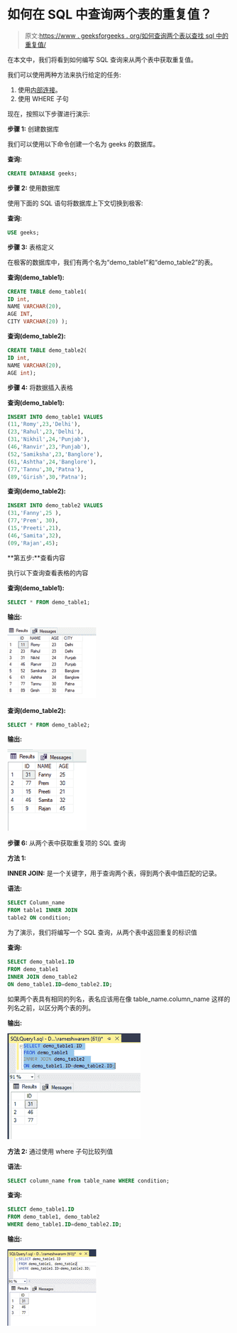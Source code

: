 # 如何在 SQL 中查询两个表的重复值？

> 原文:[https://www . geeksforgeeks . org/如何查询两个表以查找 sql 中的重复值/](https://www.geeksforgeeks.org/how-to-querying-two-tables-for-duplicate-values-in-sql/)

在本文中，我们将看到如何编写 SQL 查询来从两个表中获取重复值。

我们可以使用两种方法来执行给定的任务:

1.  使用[内部连接](https://www.geeksforgeeks.org/sql-inner-join/)。
2.  使用 WHERE 子句

现在，按照以下步骤进行演示:

**步骤 1:** 创建数据库

我们可以使用以下命令创建一个名为 geeks 的数据库。

**查询:**

```sql
CREATE DATABASE geeks;
```

**步骤 2:** 使用数据库

使用下面的 SQL 语句将数据库上下文切换到极客:

**查询:**

```sql
USE geeks;
```

**步骤 3:** 表格定义

在极客的数据库中，我们有两个名为“demo_table1”和“demo_table2”的表。

**查询(demo_table1):**

```sql
CREATE TABLE demo_table1(
ID int,
NAME VARCHAR(20),
AGE INT,
CITY VARCHAR(20) );
```

**查询(demo_table2):**

```sql
CREATE TABLE demo_table2(
ID int,
NAME VARCHAR(20),
AGE int);
```

**步骤 4:** 将数据插入表格

**查询(demo_table1):**

```sql
INSERT INTO demo_table1 VALUES
(11,'Romy',23,'Delhi'),
(23,'Rahul',23,'Delhi'),
(31,'Nikhil',24,'Punjab'),
(46,'Ranvir',23,'Punjab'),
(52,'Samiksha',23,'Banglore'),
(61,'Ashtha',24,'Banglore'),
(77,'Tannu',30,'Patna'),
(89,'Girish',30,'Patna');
```

**查询(demo_table2):**

```sql
INSERT INTO demo_table2 VALUES
(31,'Fanny',25 ),
(77,'Prem', 30),
(15,'Preeti',21),
(46,'Samita',32),
(09,'Rajan',45);
```

**第五步:**查看内容

执行以下查询查看表格的内容

**查询(demo_table1):**

```sql
SELECT * FROM demo_table1;
```

**输出:**

![](img/34a3630019519141f3901c462a651c98.png)

**查询(demo_table2):**

```sql
SELECT * FROM demo_table2;
```

**输出:**

![](img/aeb635f81ba4fef26a65105f514c177c.png)

**步骤 6:** 从两个表中获取重复项的 SQL 查询

**方法 1:**

**INNER JOIN:** 是一个关键字，用于查询两个表，得到两个表中值匹配的记录。

**语法:**

```sql
SELECT Column_name
FROM table1 INNER JOIN
table2 ON condition;
```

为了演示，我们将编写一个 SQL 查询，从两个表中返回重复的标识值

**查询:**

```sql
SELECT demo_table1.ID
FROM demo_table1
INNER JOIN demo_table2
ON demo_table1.ID=demo_table2.ID;
```

如果两个表具有相同的列名，表名应该用在像 table_name.column_name 这样的列名之前，以区分两个表的列。

**输出:**

![](img/497cdbd19011e568f691091521f407c1.png)

**方法 2:** 通过使用 where 子句比较列值

**语法:**

```sql
SELECT column_name from table_name WHERE condition;
```

**查询:**

```sql
SELECT demo_table1.ID
FROM demo_table1, demo_table2
WHERE demo_table1.ID=demo_table2.ID;
```

**输出:**

![](img/1f85541633ca3a4c0967d3e3722d4f96.png)